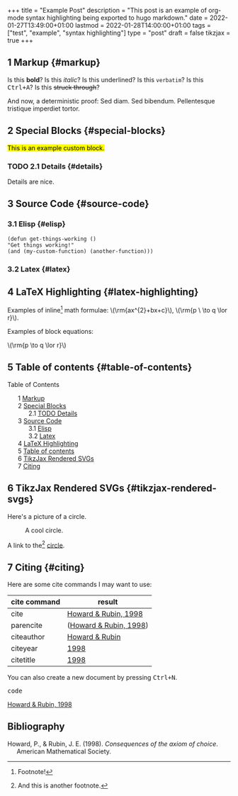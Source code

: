 +++
title = "Example Post"
description = "This post is an example of org-mode syntax highlighting being exported to hugo markdown."
date = 2022-01-27T13:49:00+01:00
lastmod = 2022-01-28T14:00:00+01:00
tags = ["test", "example", "syntax highlighting"]
type = "post"
draft = false
tikzjax = true
+++

## <span class="section-num">1</span> Markup {#markup}

Is this **bold**? Is this _italic_? Is this <span class="underline">underlined</span>? Is this `verbatim`? Is this <kbd>Ctrl+A</kbd>? Is this ~~struck through~~?

And now, a deterministic proof: Sed diam. Sed bibendum. Pellentesque tristique imperdiet tortor.


## <span class="section-num">2</span> Special Blocks {#special-blocks}
<mark>This is an example custom block.</mark>


### <span class="org-todo todo TODO">TODO</span> <span class="section-num">2.1</span> Details {#details}

Details are nice.


## <span class="section-num">3</span> Source Code {#source-code}


### <span class="section-num">3.1</span> Elisp {#elisp}

```elisp
(defun get-things-working ()
"Get things working!"
(and (my-custom-function) (another-function)))
```


### <span class="section-num">3.2</span> Latex {#latex}


## <span class="section-num">4</span> LaTeX Highlighting {#latex-highlighting}

Examples of inline[^fn:1] math formulae: \\(\rm{ax^{2}+bx+c}\\), \\(\rm{p \ \to q \lor r}\\).

Examples of block equations:

\\(\rm{p \to q \lor r}\\)


## <span class="section-num">5</span> Table of contents {#table-of-contents}

<style>
  .ox-hugo-toc ul {
    list-style: none;
  }
</style>
<div class="ox-hugo-toc toc">

<div class="heading">Table of Contents</div>

- <span class="section-num">1</span> [Markup](#markup)
- <span class="section-num">2</span> [Special Blocks](#special-blocks)
    - <span class="section-num">2.1</span> [<span class="org-todo todo TODO">TODO</span> Details](#details)
- <span class="section-num">3</span> [Source Code](#source-code)
    - <span class="section-num">3.1</span> [Elisp](#elisp)
    - <span class="section-num">3.2</span> [Latex](#latex)
- <span class="section-num">4</span> [LaTeX Highlighting](#latex-highlighting)
- <span class="section-num">5</span> [Table of contents](#table-of-contents)
- <span class="section-num">6</span> [TikzJax Rendered SVGs](#tikzjax-rendered-svgs)
- <span class="section-num">7</span> [Citing](#citing)

</div>
<!--endtoc-->


## <span class="section-num">6</span> TikzJax Rendered SVGs {#tikzjax-rendered-svgs}

Here's a picture of a circle. <span class="org-target" id="org-target--circle"></span>

<figure>
<script type="text/tikz">
  \begin{tikzpicture}
\draw[red] (0,0) circle (1in);
\end{tikzpicture}
</script>
<figcaption>A cool circle.</figcaption>
</figure>

A link to the[^fn:2] [circle](#org-target--circle).


## <span class="section-num">7</span> Citing {#citing}

Here are some cite commands I may want to use:

| **cite command** | **result**                                                    |
|------------------|---------------------------------------------------------------|
| cite             | <a href="#citeproc_bib_item_1">Howard &#38; Rubin, 1998</a>   |
| parencite        | (<a href="#citeproc_bib_item_1">Howard &#38; Rubin, 1998</a>) |
| citeauthor       | <a href="#citeproc_bib_item_1">Howard &#38; Rubin</a>         |
| citeyear         | <a href="#citeproc_bib_item_1">1998</a>                       |
| citetitle        | <a href="#citeproc_bib_item_1">1998</a>                       |

<p>You can also create a new document by pressing <kbd><kbd class="key">Ctrl</kbd>+<kbd class="key">N</kbd></kbd>.</p>

<kbd class="key">code</kb>

<a href="#citeproc_bib_item_1">Howard &#38; Rubin, 1998</a>

## Bibliography

<style>.csl-entry{text-indent: -1.5em; margin-left: 1.5em;}</style><div class="csl-bib-body">
  <div class="csl-entry"><a id="citeproc_bib_item_1"></a>Howard, P., &#38; Rubin, J. E. (1998). <i>Consequences of the axiom of choice</i>. American Mathematical Society.</div>
</div>

[^fn:1]: Footnote!
[^fn:2]: And this is another footnote.